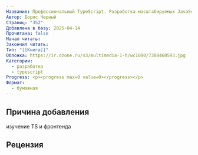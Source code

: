 ```yaml
---
Название: Профессиональный TypeScript. Разработка масштабируемых JavaScript-приложений
Автор: Борис Черный
Страниц: "352"
Добавлена в базу: 2025-04-14
Прочитана: false
Начал читать: 
Закончил читать: 
Тип: "[[Книга]]"
Обложка: https://ir.ozone.ru/s3/multimedia-1-h/wc1000/7388460593.jpg
Категории:
  - разработка
  - typescript
Progress: <p><progress max=0 value=0></progress></p>
Формат:
  - бумажная
---
```

## Причина добавления

изучение TS и фронтенда

## Рецензия
